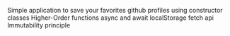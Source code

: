 Simple application to save your favorites github profiles using
constructor classes
Higher-Order functions
async and await
localStorage
fetch api
Immutability principle
